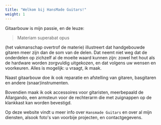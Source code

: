 ```yaml
---
title: "Welkom bij HansMade Guitars!"
weight: 1
---
```


Gitaarbouw is mijn passie, en de leuze: 

> Materiam superabat opus 

(het vakmanschap overtrof de materie) illustreert dat handgebouwde gitaren meer zijn dan de som van de delen. Dat neemt niet weg dat de onderdelen op zichzelf al de moeite waard kunnen zijn: zowel het hout als de hardware worden zorgvuldig uitgekozen, en dat volgens uw wensen en voorkeuren. Alles is mogelijk: u vraagt, ik maak.

Naast gitaarbouw doe ik ook reparatie en afstelling van gitaren, basgitaren en andere (snaar)instrumenten.

Bovendien maak ik ook accessoires voor gitaristen, meerbepaald de Allargando, een armsteun voor de rechterarm die met zuignappen op de klankkast kan worden bevestigd.

Op deze website vindt u meer info over `Hansmade Guitars` en over al mijn diensten, alsook foto's van voorbije projecten, en contactgegevens.
